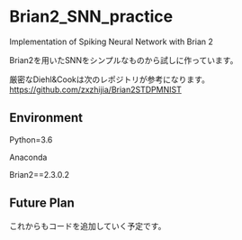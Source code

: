 # Brian2_SNN_practice
Implementation of Spiking Neural Network with Brian 2

Brian2を用いたSNNをシンプルなものから試しに作っています。

厳密なDiehl&Cookは次のレポジトリが参考になります。
https://github.com/zxzhijia/Brian2STDPMNIST

## Environment

Python=3.6

Anaconda

Brian2==2.3.0.2

## Future Plan
これからもコードを追加していく予定です。
